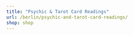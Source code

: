 ```yaml
---
title: "Psychic & Tarot Card Readings"
url: /berlin/psychic-and-tarot-card-readings/
shop: shop
---
```

